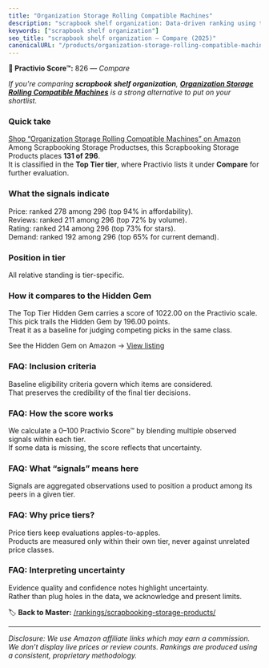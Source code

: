 ```yaml
---
title: "Organization Storage Rolling Compatible Machines"
description: "scrapbook shelf organization: Data-driven ranking using the Practivio Score™. Positioned by quality, value, demand, findability, momentum."
keywords: ["scrapbook shelf organization"]
seo_title: "scrapbook shelf organization — Compare (2025)"
canonicalURL: "/products/organization-storage-rolling-compatible-machines-B0D3DYSP75/"
---
```


**🛒 Practivio Score™:** 826 — _Compare_


*If you're comparing **scrapbook shelf organization**, **[Organization Storage Rolling Compatible Machines](https://www.amazon.com/dp/B0D3DYSP75?tag=practivio-20)** is a strong alternative to put on your shortlist.*
### Quick take
[Shop “Organization Storage Rolling Compatible Machines” on Amazon](https://www.amazon.com/dp/B0D3DYSP75?tag=practivio-20)
Among Scrapbooking Storage Productses, this Scrapbooking Storage Products places **131 of 296**.  
It is classified in the **Top Tier tier**, where Practivio lists it under **Compare** for further evaluation.

### What the signals indicate
Price: ranked 278 among 296 (top 94% in affordability).  
Reviews: ranked 211 among 296 (top 72% by volume).  
Rating: ranked 214 among 296 (top 73% for stars).  
Demand: ranked 192 among 296 (top 65% for current demand).

### Position in tier
All relative standing is tier-specific.

### How it compares to the Hidden Gem
The Top Tier Hidden Gem carries a score of 1022.00 on the Practivio scale.  
This pick trails the Hidden Gem by 196.00 points.  
Treat it as a baseline for judging competing picks in the same class.  

See the Hidden Gem on Amazon → [View listing](https://www.amazon.com/dp/B08V21RXFY?tag=practivio-20)

### FAQ: Inclusion criteria
Baseline eligibility criteria govern which items are considered.  
That preserves the credibility of the final tier decisions.

### FAQ: How the score works
We calculate a 0–100 Practivio Score™ by blending multiple observed signals within each tier.  
If some data is missing, the score reflects that uncertainty.

### FAQ: What “signals” means here
Signals are aggregated observations used to position a product among its peers in a given tier.

### FAQ: Why price tiers?
Price tiers keep evaluations apples-to-apples.  
Products are measured only within their own tier, never against unrelated price classes.

### FAQ: Interpreting uncertainty
Evidence quality and confidence notes highlight uncertainty.  
Rather than plug holes in the data, we acknowledge and present limits.

<!-- Missing template for Compare/CompareWithinPriceClass -->


🏷️ **Back to Master:** [/rankings/scrapbooking-storage-products/](/rankings/scrapbooking-storage-products/)

---
_Disclosure: We use Amazon affiliate links which may earn a commission. We don’t display live prices or review counts. Rankings are produced using a consistent, proprietary methodology._
